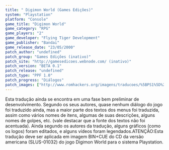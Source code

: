```yaml
---
title: " Digimon World (Games Edições)"
system: "Playstation"
platform: "Console"
game_title: "Digimon World"
game_category: "RPG"
game_players: "2"
game_developer: "Flying Tiger Development"
game_publisher: "Bandai"
game_release_date: "23/05/2000"
patch_author: "undefined"
patch_group: "Games Edições (inativo)"
patch_site: "http://gamesedicoes.webnode.com/ (inativo)"
patch_version: "BETA 0.1"
patch_release: "undefined"
patch_type: "PPF 1.0"
patch_progress: "Diálogos"
patch_images: ["http://www.romhackers.org/imagens/traducoes/%5BPS1%5D%20Digimon%20World%20-%20Games%20Edi%C3%A7%C3%B5es%20-%201.jpg","http://www.romhackers.org/imagens/traducoes/%5BPS1%5D%20Digimon%20World%20-%20Games%20Edi%C3%A7%C3%B5es%20-%202.jpg","http://www.romhackers.org/imagens/traducoes/%5BPS1%5D%20Digimon%20World%20-%20Games%20Edi%C3%A7%C3%B5es%20-%203.jpg"]
---
```

Esta tradução ainda se encontra em uma fase bem preliminar de desenvolvimento. Segundo os seus autores, quase nenhum diálogo do jogo foi traduzido ainda, mas a maior parte dos textos dos menus foi traduzida, assim como vários nomes de itens, algumas de suas descrições, alguns nomes de golpes, etc. (vale destacar que a fonte dos textos não foi acentuada). Ainda segundo os autores da tradução, alguns gráficos (como os logos) foram editados, e alguns vídeos foram legendados.ATENÇÃO:Esta tradução deve ser aplicada em imagem BIN+CUE do CD da versão americana (SLUS-01032) do jogo Digimon World para o sistema Playstation.